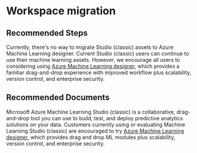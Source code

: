 <properties
	pageTitle="Workspace migration"
	description="Workspace migration"
	infoBubbleText="Workspace migration"
	service="microsoft.machinelearningstudioclassic"
	resource="studioclassic"
	authors="likebupt"
	ms.author="keli19"
	articleId="machinelearning-studioclassic-workspacemigration"
	selfHelpType="generic"
	supportTopicIds="32321879"
	productPesIds="15570"
	cloudEnvironments="public, usnat, ussec"
	ownershipId="AzureML_AzureMachineLearning"
/>

# Workspace migration

## **Recommended Steps**

Currently, there's no way to migrate Studio (classic) assets to Azure Machine Learning designer. Current Studio (classic) users can continue to use their machine learning assets. 
However, we encourage all users to considering using [Azure Machine Learning designer](https://docs.microsoft.com/azure/machine-learning/concept-designer), which provides a familiar drag-and-drop experience with improved workflow plus scalability, version control, and enterprise security.

## **Recommended Documents**
Microsoft Azure Machine Learning Studio (classic) is a collaborative, drag-and-drop tool you can use to build, test, and deploy predictive analytics solutions on your data. Customers currently using or evaluating Machine Learning Studio (classic) are encouraged to try [Azure Machine Learning designer](https://docs.microsoft.com/azure/machine-learning/concept-designer), which provides drag and drop ML modules plus scalability, version control, and enterprise security.